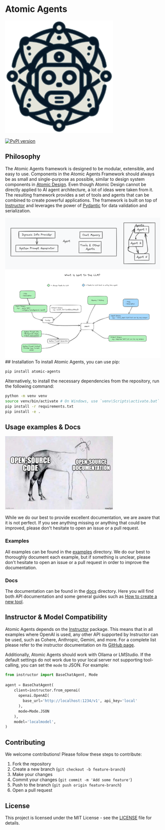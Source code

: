 # Atomic Agents
<img src="./.assets/logo.png" alt="Atomic Agents" width="350"/>

[![PyPI version](https://badge.fury.io/py/atomic-agents.svg)](https://badge.fury.io/py/atomic-agents)

## Philosophy
The Atomic Agents framework is designed to be modular, extensible, and easy to use. Components in the Atomic Agents Framework should always be as small and single-purpose as possible, similar to design system components in [Atomic Design](https://bradfrost.com/blog/post/atomic-web-design/). Even though Atomic Design cannot be directly applied to AI agent architecture, a lot of ideas were taken from it. The resulting framework provides a set of tools and agents that can be combined to create powerful applications. The framework is built on top of [Instructor](https://github.com/jxnl/instructor) and leverages the power of [Pydantic](https://docs.pydantic.dev/latest/) for data validation and serialization.

<!-- ![alt text](./.assets/architecture_highlevel_overview.png) -->
<img src="./.assets/architecture_highlevel_overview.png" alt="Atomic Agents Architecture" width="600"/>
<img src="./.assets/what_is_sent_in_prompt.png" alt="What is sent to the LLM in the prompt?" width="600"/>
## Installation
To install Atomic Agents, you can use pip:

```bash
pip install atomic-agents
```

Alternatively, to install the necessary dependencies from the repository, run the following command:

```bash
python -m venv venv
source venv/bin/activate # On Windows, use `venv\Scripts\activate.bat`
pip install -r requirements.txt
pip install -e .
```

## Usage examples & Docs
<img src="./.assets/docs.png" alt="open source docs bad" width="350"/>

While we do our best to provide excellent documentation, we are aware that it is not perfect. If you see anything missing or anything that could be improved, please don't hesitate to open an issue or a pull request.

### Examples
All examples can be found in the [examples](./examples/) directory. We do our best to thoroughly document each example, but if something is unclear, please don't hesitate to open an issue or a pull request in order to improve the documentation.

### Docs
The documentation can be found in the [docs](./docs/) directory. Here you will find both API documentation and some general guides such as [How to create a new tool](./docs/guides/creating_a_new_tool.md).

## Instructor & Model Compatibility
Atomic Agents depends on the [Instructor](https://github.com/jxnl/instructor) package. This means that in all examples where OpenAI is used, any other API supported by Instructor can be used, such as Cohere, Anthropic, Gemini, and more. For a complete list please refer to the instructor documentation on its [GitHub page](https://github.com/jxnl/instructor).

Additionally, Atomic Agents should work with Ollama or LMStudio. If the default settings do not work due to your local server not supporting tool-calling, you can set the `mode` to JSON. For example:

```python
from instructor import BaseChatAgent, Mode

agent = BaseChatAgent(
    client=instructor.from_openai(
      openai.OpenAI(
        base_url='http://localhost:1234/v1', api_key='local'
      ), 
      mode=Mode.JSON
    ),
    model='localmodel',
)
```

## Contributing
We welcome contributions! Please follow these steps to contribute:

1. Fork the repository
2. Create a new branch (`git checkout -b feature-branch`)
3. Make your changes
4. Commit your changes (`git commit -m 'Add some feature'`)
5. Push to the branch (`git push origin feature-branch`)
6. Open a pull request

## License
This project is licensed under the MIT License - see the [LICENSE](LICENSE) file for details.
